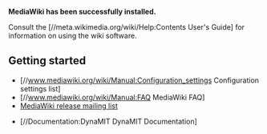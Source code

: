 **MediaWiki has been successfully installed.**

Consult the \[//meta.wikimedia.org/wiki/Help:Contents User's Guide\] for
information on using the wiki software.

## Getting started

  - \[//www.mediawiki.org/wiki/Manual:Configuration_settings
    Configuration settings list\]
  - \[//www.mediawiki.org/wiki/Manual:FAQ MediaWiki FAQ\]
  - [MediaWiki release mailing
    list](https://lists.wikimedia.org/mailman/listinfo/mediawiki-announce)

<!-- end list -->

  - \[//Documentation:DynaMIT DynaMIT Documentation\]
